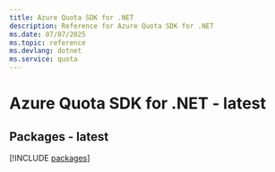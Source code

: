 ```yaml
---
title: Azure Quota SDK for .NET
description: Reference for Azure Quota SDK for .NET
ms.date: 07/07/2025
ms.topic: reference
ms.devlang: dotnet
ms.service: quota
---
```

# Azure Quota SDK for .NET - latest
## Packages - latest
[!INCLUDE [packages](quota-index.md)]
